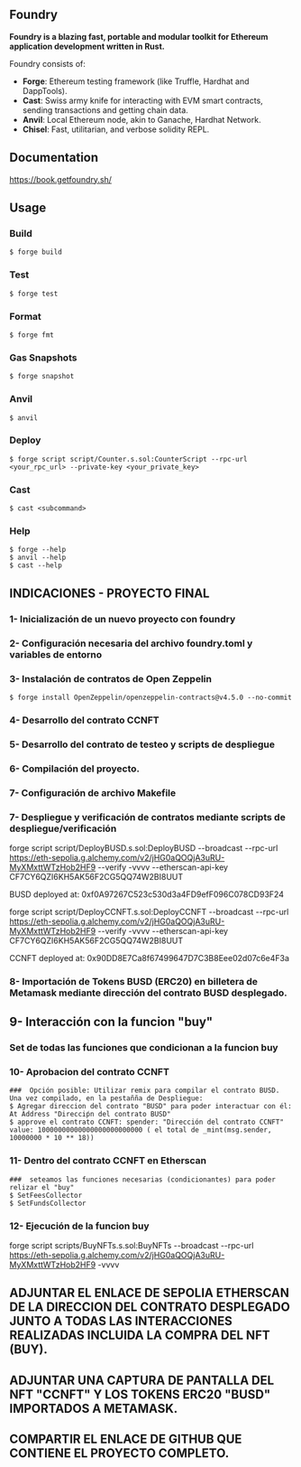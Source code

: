 ## Foundry

**Foundry is a blazing fast, portable and modular toolkit for Ethereum application development written in Rust.**

Foundry consists of:

-   **Forge**: Ethereum testing framework (like Truffle, Hardhat and DappTools).
-   **Cast**: Swiss army knife for interacting with EVM smart contracts, sending transactions and getting chain data.
-   **Anvil**: Local Ethereum node, akin to Ganache, Hardhat Network.
-   **Chisel**: Fast, utilitarian, and verbose solidity REPL.

## Documentation

https://book.getfoundry.sh/

## Usage

### Build

```shell
$ forge build
```

### Test

```shell
$ forge test
```

### Format

```shell
$ forge fmt
```

### Gas Snapshots

```shell
$ forge snapshot
```

### Anvil

```shell
$ anvil
```

### Deploy

```shell
$ forge script script/Counter.s.sol:CounterScript --rpc-url <your_rpc_url> --private-key <your_private_key>
```

### Cast

```shell
$ cast <subcommand>
```

### Help

```shell
$ forge --help
$ anvil --help
$ cast --help
```


## INDICACIONES - PROYECTO FINAL


### 1- Inicialización de un nuevo proyecto con foundry

### 2- Configuración necesaria del archivo foundry.toml y variables de entorno

### 3- Instalación de contratos de Open Zeppelin

```shell
$ forge install OpenZeppelin/openzeppelin-contracts@v4.5.0 --no-commit
```

### 4- Desarrollo del contrato CCNFT

### 5- Desarrollo del contrato de testeo y scripts de despliegue

### 6- Compilación del proyecto.

### 7- Configuración de archivo Makefile

### 7- Despliegue y verificación de contratos mediante scripts de despliegue/verificación

forge script script/DeployBUSD.s.sol:DeployBUSD --broadcast --rpc-url https://eth-sepolia.g.alchemy.com/v2/jHG0aQOQjA3uRU-MyXMxttWTzHob2HF9 --verify -vvvv --etherscan-api-key CF7CY6QZI6KH5AK56F2CG5QQ74W2BI8UUT

BUSD deployed at: 0xf0A97267C523c530d3a4FD9efF096C078CD93F24

forge script script/DeployCCNFT.s.sol:DeployCCNFT --broadcast --rpc-url https://eth-sepolia.g.alchemy.com/v2/jHG0aQOQjA3uRU-MyXMxttWTzHob2HF9 --verify -vvvv --etherscan-api-key CF7CY6QZI6KH5AK56F2CG5QQ74W2BI8UUT

CCNFT deployed at: 0x90DD8E7Ca8f67499647D7C3B8Eee02d07c6e4F3a


### 8- Importación de Tokens BUSD (ERC20) en billetera de Metamask mediante dirección del contrato BUSD desplegado.

## 9- Interacción con la funcion "buy"
### Set de todas las funciones que condicionan a la funcion buy

### 10- Aprobacion del contrato CCNFT

```shell
###  Opción posible: Utilizar remix para compilar el contrato BUSD. Una vez compilado, en la pestañña de Despliegue:
$ Agregar direccion del contrato "BUSD" para poder interactuar con él: At Address "Direcciṕn del contrato BUSD"
$ approve el contrato CCNFT: spender: "Dirección del contrato CCNFT"      value: 10000000000000000000000000 ( el total de _mint(msg.sender, 10000000 * 10 ** 18))
```

### 11- Dentro del contrato CCNFT en Etherscan

```shell
###  seteamos las funciones necesarias (condicionantes) para poder relizar el "buy"
$ SetFeesCollector
$ SetFundsCollector
```

### 12- Ejecución de la funcion buy

forge script scripts/BuyNFTs.s.sol:BuyNFTs --broadcast --rpc-url https://eth-sepolia.g.alchemy.com/v2/jHG0aQOQjA3uRU-MyXMxttWTzHob2HF9 -vvvv

## ADJUNTAR EL ENLACE DE SEPOLIA ETHERSCAN DE LA DIRECCION DEL CONTRATO DESPLEGADO JUNTO A TODAS LAS INTERACCIONES REALIZADAS INCLUIDA LA COMPRA DEL NFT (BUY).
## ADJUNTAR UNA CAPTURA DE PANTALLA DEL NFT "CCNFT" Y LOS TOKENS ERC20 "BUSD" IMPORTADOS A METAMASK. 
## COMPARTIR EL ENLACE DE GITHUB QUE CONTIENE EL PROYECTO COMPLETO.


